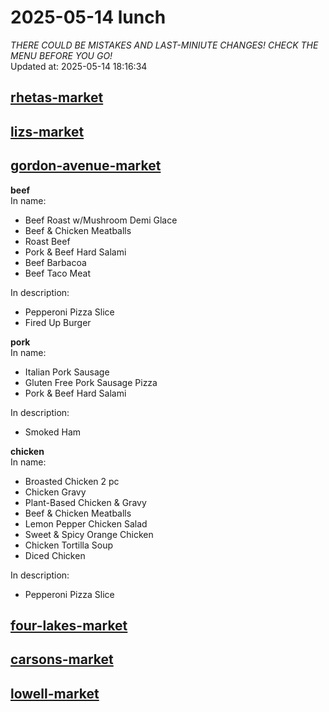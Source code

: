 # 2025-05-14 lunch  
*THERE COULD BE MISTAKES AND LAST-MINIUTE CHANGES! CHECK THE MENU BEFORE YOU GO!*  
Updated at: 2025-05-14 18:16:34  
## [rhetas-market](https://wisc-housingdining.nutrislice.com/menu/rhetas-market/lunch/2025-05-14)  
## [lizs-market](https://wisc-housingdining.nutrislice.com/menu/lizs-market/lunch/2025-05-14)  
## [gordon-avenue-market](https://wisc-housingdining.nutrislice.com/menu/gordon-avenue-market/lunch/2025-05-14)  
**beef**  
In name:   
 - Beef Roast w/Mushroom Demi Glace  
 - Beef & Chicken Meatballs  
 - Roast Beef  
 - Pork & Beef Hard Salami  
 - Beef Barbacoa  
 - Beef Taco Meat  
  
In description:   
 - Pepperoni Pizza Slice  
 - Fired Up Burger  
  
**pork**  
In name:   
 - Italian Pork Sausage  
 - Gluten Free Pork Sausage Pizza  
 - Pork & Beef Hard Salami  
  
In description:   
 - Smoked Ham  
  
**chicken**  
In name:   
 - Broasted Chicken 2 pc  
 - Chicken Gravy  
 - Plant-Based Chicken & Gravy  
 - Beef & Chicken Meatballs  
 - Lemon Pepper Chicken Salad  
 - Sweet & Spicy Orange Chicken  
 - Chicken Tortilla Soup  
 - Diced Chicken  
  
In description:   
 - Pepperoni Pizza Slice  
  
## [four-lakes-market](https://wisc-housingdining.nutrislice.com/menu/four-lakes-market/lunch/2025-05-14)  
## [carsons-market](https://wisc-housingdining.nutrislice.com/menu/carsons-market/lunch/2025-05-14)  
## [lowell-market](https://wisc-housingdining.nutrislice.com/menu/lowell-market/lunch/2025-05-14)  
  
